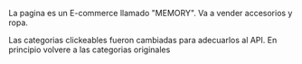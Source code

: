 La pagina es un E-commerce llamado "MEMORY". Va a vender accesorios y ropa.

Las categorias clickeables fueron cambiadas para adecuarlos al API.
En principio volvere a las categorias originales
